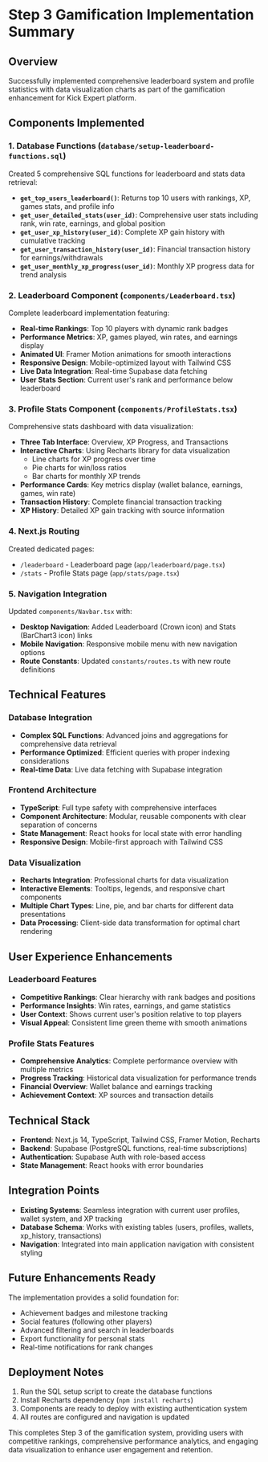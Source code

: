 # Step 3 Gamification Implementation Summary

## Overview
Successfully implemented comprehensive leaderboard system and profile statistics with data visualization charts as part of the gamification enhancement for Kick Expert platform.

## Components Implemented

### 1. Database Functions (`database/setup-leaderboard-functions.sql`)
Created 5 comprehensive SQL functions for leaderboard and stats data retrieval:

- **`get_top_users_leaderboard()`**: Returns top 10 users with rankings, XP, games stats, and profile info
- **`get_user_detailed_stats(user_id)`**: Comprehensive user stats including rank, win rate, earnings, and global position
- **`get_user_xp_history(user_id)`**: Complete XP gain history with cumulative tracking
- **`get_user_transaction_history(user_id)`**: Financial transaction history for earnings/withdrawals
- **`get_user_monthly_xp_progress(user_id)`**: Monthly XP progress data for trend analysis

### 2. Leaderboard Component (`components/Leaderboard.tsx`)
Complete leaderboard implementation featuring:

- **Real-time Rankings**: Top 10 players with dynamic rank badges
- **Performance Metrics**: XP, games played, win rates, and earnings display
- **Animated UI**: Framer Motion animations for smooth interactions
- **Responsive Design**: Mobile-optimized layout with Tailwind CSS
- **Live Data Integration**: Real-time Supabase data fetching
- **User Stats Section**: Current user's rank and performance below leaderboard

### 3. Profile Stats Component (`components/ProfileStats.tsx`)
Comprehensive stats dashboard with data visualization:

- **Three Tab Interface**: Overview, XP Progress, and Transactions
- **Interactive Charts**: Using Recharts library for data visualization
  - Line charts for XP progress over time
  - Pie charts for win/loss ratios
  - Bar charts for monthly XP trends
- **Performance Cards**: Key metrics display (wallet balance, earnings, games, win rate)
- **Transaction History**: Complete financial transaction tracking
- **XP History**: Detailed XP gain tracking with source information

### 4. Next.js Routing
Created dedicated pages:
- `/leaderboard` - Leaderboard page (`app/leaderboard/page.tsx`)
- `/stats` - Profile Stats page (`app/stats/page.tsx`)

### 5. Navigation Integration
Updated `components/Navbar.tsx` with:
- **Desktop Navigation**: Added Leaderboard (Crown icon) and Stats (BarChart3 icon) links
- **Mobile Navigation**: Responsive mobile menu with new navigation options
- **Route Constants**: Updated `constants/routes.ts` with new route definitions

## Technical Features

### Database Integration
- **Complex SQL Functions**: Advanced joins and aggregations for comprehensive data retrieval
- **Performance Optimized**: Efficient queries with proper indexing considerations
- **Real-time Data**: Live data fetching with Supabase integration

### Frontend Architecture
- **TypeScript**: Full type safety with comprehensive interfaces
- **Component Architecture**: Modular, reusable components with clear separation of concerns
- **State Management**: React hooks for local state with error handling
- **Responsive Design**: Mobile-first approach with Tailwind CSS

### Data Visualization
- **Recharts Integration**: Professional charts for data visualization
- **Interactive Elements**: Tooltips, legends, and responsive chart components
- **Multiple Chart Types**: Line, pie, and bar charts for different data presentations
- **Data Processing**: Client-side data transformation for optimal chart rendering

## User Experience Enhancements

### Leaderboard Features
- **Competitive Rankings**: Clear hierarchy with rank badges and positions
- **Performance Insights**: Win rates, earnings, and game statistics
- **User Context**: Shows current user's position relative to top players
- **Visual Appeal**: Consistent lime green theme with smooth animations

### Profile Stats Features
- **Comprehensive Analytics**: Complete performance overview with multiple metrics
- **Progress Tracking**: Historical data visualization for performance trends
- **Financial Overview**: Wallet balance and earnings tracking
- **Achievement Context**: XP sources and transaction details

## Technical Stack
- **Frontend**: Next.js 14, TypeScript, Tailwind CSS, Framer Motion, Recharts
- **Backend**: Supabase (PostgreSQL functions, real-time subscriptions)
- **Authentication**: Supabase Auth with role-based access
- **State Management**: React hooks with error boundaries

## Integration Points
- **Existing Systems**: Seamless integration with current user profiles, wallet system, and XP tracking
- **Database Schema**: Works with existing tables (users, profiles, wallets, xp_history, transactions)
- **Navigation**: Integrated into main application navigation with consistent styling

## Future Enhancements Ready
The implementation provides a solid foundation for:
- Achievement badges and milestone tracking
- Social features (following other players)
- Advanced filtering and search in leaderboards
- Export functionality for personal stats
- Real-time notifications for rank changes

## Deployment Notes
1. Run the SQL setup script to create the database functions
2. Install Recharts dependency (`npm install recharts`)
3. Components are ready to deploy with existing authentication system
4. All routes are configured and navigation is updated

This completes Step 3 of the gamification system, providing users with competitive rankings, comprehensive performance analytics, and engaging data visualization to enhance user engagement and retention.
